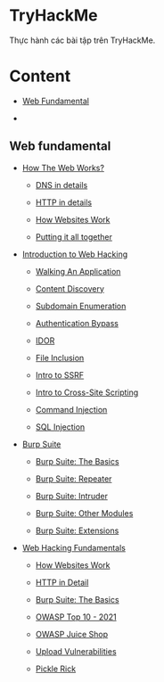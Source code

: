 # TryHackMe

Thực hành các bài tập trên TryHackMe.

# Content

- [Web Fundamental](https://github.com/DucThinh47/TryHackMe#web-fundamental)

- []()

## Web fundamental

- [How The Web Works?](https://github.com/DucThinh47/TryHackMe/tree/main/Web_Fundamental/How_The_Web_Works)

    - [DNS in details](https://github.com/DucThinh47/TryHackMe/blob/main/Web_Fundamental/How_The_Web_Works/DNS_in_details.md)

    - [HTTP in details](https://github.com/DucThinh47/TryHackMe/blob/main/Web_Fundamental/How_The_Web_Works/HTTP_in_Details.md)

    - [How Websites Work](https://github.com/DucThinh47/TryHackMe/blob/main/Web_Fundamental/How_The_Web_Works/How_Websites_Work.md)

    - [Putting it all together](https://github.com/DucThinh47/TryHackMe/blob/main/Web_Fundamental/How_The_Web_Works/Putting_it_all_together.md)

- [Introduction to Web Hacking](https://github.com/DucThinh47/TryHackMe/tree/main/Web_Fundamental/Introduction_to_Web_Hacking)

    - [Walking An Application](https://github.com/DucThinh47/TryHackMe/blob/main/Web_Fundamental/Introduction_to_Web_Hacking/Walking_An_Application.md)

    - [Content Discovery](https://github.com/DucThinh47/TryHackMe/blob/main/Web_Fundamental/Introduction_to_Web_Hacking/Content_Discovery.md)

    - [Subdomain Enumeration](https://github.com/DucThinh47/TryHackMe/blob/main/Web_Fundamental/Introduction_to_Web_Hacking/Subdomain_Enumeration.md)

    - [Authentication Bypass](https://github.com/DucThinh47/TryHackMe/blob/main/Web_Fundamental/Introduction_to_Web_Hacking/Authentication_Bypass.md)

    - [IDOR](https://github.com/DucThinh47/TryHackMe/blob/main/Web_Fundamental/Introduction_to_Web_Hacking/IDOR.md)

    - [File Inclusion](https://github.com/DucThinh47/TryHackMe/blob/main/Web_Fundamental/Introduction_to_Web_Hacking/File_Inclusion.md)

    - [Intro to SSRF](https://github.com/DucThinh47/TryHackMe/blob/main/Web_Fundamental/Introduction_to_Web_Hacking/Intro_to_SSRF.md)

    - [Intro to Cross-Site Scripting](https://github.com/DucThinh47/TryHackMe/blob/main/Web_Fundamental/Introduction_to_Web_Hacking/Intro_to_Cross-site_Scripting.md)

    - [Command Injection](https://github.com/DucThinh47/TryHackMe/blob/main/Web_Fundamental/Introduction_to_Web_Hacking/Command_Injection.md)

    - [SQL Injection](https://github.com/DucThinh47/TryHackMe/blob/main/Web_Fundamental/Introduction_to_Web_Hacking/SQL_Injection.md)

- [Burp Suite]()

    - [Burp Suite: The Basics]()

    - [Burp Suite: Repeater]()

    - [Burp Suite: Intruder]()

    - [Burp Suite: Other Modules]()

    - [Burp Suite: Extensions]()

- [Web Hacking Fundamentals]()

    - [How Websites Work]()

    - [HTTP in Detail]()

    - [Burp Suite: The Basics]()

    - [OWASP Top 10 - 2021]()

    - [OWASP Juice Shop]()

    - [Upload Vulnerabilities]()

    - [Pickle Rick]()
## 